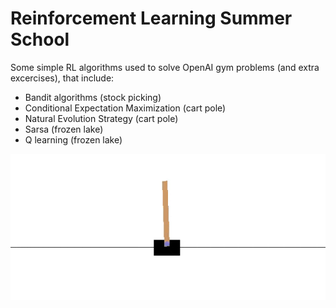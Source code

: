 # Reinforcement Learning Summer School

Some simple RL algorithms used to solve OpenAI gym problems (and extra excercises), that include:

* Bandit algorithms (stock picking)
* Conditional Expectation Maximization (cart pole)
* Natural Evolution Strategy (cart pole)
* Sarsa (frozen lake)
* Q learning (frozen lake)

![CartPole](https://github.com/vlyubin/ml/blob/master/rl_summer_school/cartpole.gif "CartPole")
